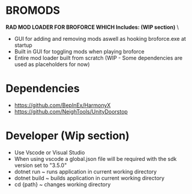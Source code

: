 # BROMODS
**RAD MOD LOADER FOR BROFORCE WHICH Includes: (WIP section)** \
- GUI for adding and removing mods aswell as hooking broforce.exe at startup
- Built in GUI for toggling mods when playing broforce
- Entire mod loader built from scratch (WIP - Some dependencies are used as placeholders for now)

# Dependencies
- https://github.com/BepInEx/HarmonyX
- https://github.com/NeighTools/UnityDoorstop

# Developer (Wip section)
- Use Vscode or Visual Studio
- When using vscode a global.json file will be required with the sdk version set to "3.5.0"
- dotnet run ~ runs application in current working directory
- dotnet build ~ builds application in current working directory
- cd {path} ~ changes working directory
